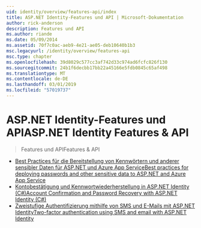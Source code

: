 ```yaml
---
uid: identity/overview/features-api/index
title: ASP.NET Identity-Features und API | Microsoft-Dokumentation
author: rick-anderson
description: Features und API
ms.author: riande
ms.date: 05/09/2014
ms.assetid: 70f7c0ac-aeb9-4e21-ae05-deb10640b1b3
msc.legacyurl: /identity/overview/features-api
msc.type: chapter
ms.openlocfilehash: 39d8029c577cc3af742d33c974ad6fcfc826f130
ms.sourcegitcommit: 24b1f6decbb17bb22a45166e5fdb0845c65af498
ms.translationtype: MT
ms.contentlocale: de-DE
ms.lasthandoff: 03/01/2019
ms.locfileid: "57019737"
---
```

<a name="aspnet-identity-features--api"></a><span data-ttu-id="97cb4-103">ASP.NET Identity-Features und API</span><span class="sxs-lookup"><span data-stu-id="97cb4-103">ASP.NET Identity Features & API</span></span>
====================
> <span data-ttu-id="97cb4-104">Features und API</span><span class="sxs-lookup"><span data-stu-id="97cb4-104">Features & API</span></span>


- [<span data-ttu-id="97cb4-105">Best Practices für die Bereitstellung von Kennwörtern und anderer sensibler Daten für ASP.NET und Azure App Service</span><span class="sxs-lookup"><span data-stu-id="97cb4-105">Best practices for deploying passwords and other sensitive data to ASP.NET and Azure App Service</span></span>](best-practices-for-deploying-passwords-and-other-sensitive-data-to-aspnet-and-azure.md)
- [<span data-ttu-id="97cb4-106">Kontobestätigung und Kennwortwiederherstellung in ASP.NET Identity (C#)</span><span class="sxs-lookup"><span data-stu-id="97cb4-106">Account Confirmation and Password Recovery with ASP.NET Identity (C#)</span></span>](account-confirmation-and-password-recovery-with-aspnet-identity.md)
- [<span data-ttu-id="97cb4-107">Zweistufige Authentifizierung mithilfe von SMS und E-Mails mit ASP.NET Identity</span><span class="sxs-lookup"><span data-stu-id="97cb4-107">Two-factor authentication using SMS and email with ASP.NET Identity</span></span>](two-factor-authentication-using-sms-and-email-with-aspnet-identity.md)
